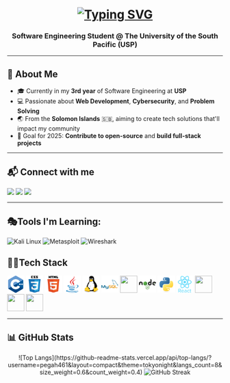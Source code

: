 <!-- Animated Heading -->
<h1 align="center">
  <a href="https://git.io/typing-svg"><img src="https://readme-typing-svg.demolab.com?font=Orbitron&weight=500&pause=1000&color=F75533&width=435&lines=Hellooooooo!" alt="Typing SVG" /></a><!-- Subtitle -->
</h1>
<h3 align="center">Software Engineering Student @ The University of the South Pacific (USP)</h3>

---

## 🌟 About Me  
- 🎓 Currently in my **3rd year** of Software Engineering at **USP**  
- 💻 Passionate about **Web Development**, **Cybersecurity**, and **Problem Solving**  
- 🌏 From the **Solomon Islands** 🇸🇧, aiming to create tech solutions that'll impact my community  
- 🎯 Goal for 2025: **Contribute to open-source** and **build full-stack projects** 

---

## 📬 Connect with me  
<p align="left">
<a href="https://www.facebook.com/461.pegah/" target="blank"><img src="https://img.shields.io/badge/Facebook-1877f2?style=for-the-badge&logo=facebook&logoColor=white" /></a>
<a href="https://www.instagram.com/pegah__461/" target="blank"><img src="https://img.shields.io/badge/Instagram-e4405f?style=for-the-badge&logo=instagram&logoColor=white" /></a>
<a href="http://www.youtube.com/@pegah461" target="blank"><img src="https://img.shields.io/badge/YouTube-ff0000?style=for-the-badge&logo=youtube&logoColor=white" /></a>
</p>

---
## 🎭Tools I'm Learning:

![Kali Linux](https://img.shields.io/badge/Kali%20Linux-557C94?style=for-the-badge&logo=kali-linux&logoColor=white)
![Metasploit](https://img.shields.io/badge/Metasploit-2F2F2F?style=for-the-badge&logo=metasploit&logoColor=white)
![Wireshark](https://img.shields.io/badge/Wireshark-1679A7?style=for-the-badge&logo=wireshark&logoColor=white)

## 🧑‍💻Tech Stack
<p align="left">
<a href="https://www.w3schools.com/cpp/" target="_blank" rel="noreferrer"><img src="https://raw.githubusercontent.com/devicons/devicon/master/icons/cplusplus/cplusplus-original.svg" width="40" height="40"/></a>
<a href="https://www.w3schools.com/css/" target="_blank" rel="noreferrer"><img src="https://raw.githubusercontent.com/devicons/devicon/master/icons/css3/css3-original-wordmark.svg" width="40" height="40"/></a>
<a href="https://www.w3.org/html/" target="_blank" rel="noreferrer"><img src="https://raw.githubusercontent.com/devicons/devicon/master/icons/html5/html5-original-wordmark.svg" width="40" height="40"/></a>
<a href="https://www.java.com" target="_blank" rel="noreferrer"><img src="https://raw.githubusercontent.com/devicons/devicon/master/icons/java/java-original.svg" width="40" height="40"/></a>
<a href="https://www.linux.org/" target="_blank" rel="noreferrer"><img src="https://raw.githubusercontent.com/devicons/devicon/master/icons/linux/linux-original.svg" width="40" height="40"/></a>
<a href="https://www.mysql.com/" target="_blank" rel="noreferrer"><img src="https://raw.githubusercontent.com/devicons/devicon/master/icons/mysql/mysql-original-wordmark.svg" width="40" height="40"/></a>
<a href="https://nextjs.org/" target="_blank" rel="noreferrer"><img src="https://cdn.worldvectorlogo.com/logos/nextjs-2.svg" width="40" height="40"/></a>
<a href="https://nodejs.org" target="_blank" rel="noreferrer"><img src="https://raw.githubusercontent.com/devicons/devicon/master/icons/nodejs/nodejs-original-wordmark.svg" width="40" height="40"/></a>
<a href="https://www.python.org" target="_blank" rel="noreferrer"><img src="https://raw.githubusercontent.com/devicons/devicon/master/icons/python/python-original.svg" width="40" height="40"/></a>
<a href="https://reactjs.org/" target="_blank" rel="noreferrer"><img src="https://raw.githubusercontent.com/devicons/devicon/master/icons/react/react-original-wordmark.svg" width="40" height="40"/></a>
<a href="https://spring.io/" target="_blank" rel="noreferrer"><img src="https://www.vectorlogo.zone/logos/springio/springio-icon.svg" width="40" height="40"/></a>
<a href="https://www.sqlite.org/" target="_blank" rel="noreferrer"><img src="https://www.vectorlogo.zone/logos/sqlite/sqlite-icon.svg" width="40" height="40"/></a>
<a href="https://tailwindcss.com/" target="_blank" rel="noreferrer"><img src="https://www.vectorlogo.zone/logos/tailwindcss/tailwindcss-icon.svg" width="40" height="40"/></a>
</p>

---

## 📊 GitHub Stats  
<p align="center">
  ![Top Langs](https://github-readme-stats.vercel.app/api/top-langs/?username=pegah461&layout=compact&theme=tokyonight&langs_count=8&size_weight=0.6&count_weight=0.4)
  <img src="https://github-readme-streak-stats.herokuapp.com/?user=pegah461&theme=tokyonight_red" alt="GitHub Streak" />
</p>
